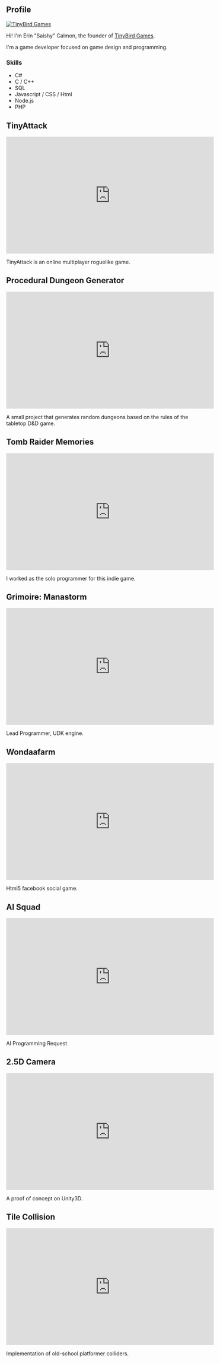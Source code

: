 ## Profile

[![TinyBird Games](/assets/logo_light_horizontal.png)](https://www.patreon.com/TinyBirdGames)

Hi! I'm Erin "Saishy" Calmon, the founder of [TinyBird Games](http://www.tinybirdgames.com/).

I'm a game developer focused on game design and programming.

### Skills

- C#
- C / C++
- SQL
- Javascript / CSS / Html
- Node.js
- PHP

## TinyAttack

<iframe width="560" height="315" src="https://www.youtube.com/embed/kPSaNvaHgPk" frameborder="0" allow="autoplay; encrypted-media" allowfullscreen></iframe>

TinyAttack is an online multiplayer roguelike game.

## Procedural Dungeon Generator

<iframe width="560" height="315" src="https://www.youtube.com/embed/16wfRL6fTpQ" frameborder="0" allow="autoplay; encrypted-media" allowfullscreen></iframe>

A small project that generates random dungeons based on the rules of the tabletop D&D game.

## Tomb Raider Memories

<iframe width="560" height="315" src="https://www.youtube.com/embed/wBJvPfDjlY4" frameborder="0" allow="autoplay; encrypted-media" allowfullscreen></iframe>

I worked as the solo programmer for this indie game.

## Grimoire: Manastorm

<iframe width="560" height="315" src="https://www.youtube.com/embed/UuIDnAIDB6c" frameborder="0" allow="autoplay; encrypted-media" allowfullscreen></iframe>

Lead Programmer, UDK engine.

## Wondaafarm

<iframe width="560" height="315" src="https://www.youtube.com/embed/F3rciOQNymM" frameborder="0" allow="autoplay; encrypted-media" allowfullscreen></iframe>

Html5 facebook social game.

## AI Squad

<iframe width="560" height="315" src="https://www.youtube.com/embed/1bsTjErjrx8" frameborder="0" allow="autoplay; encrypted-media" allowfullscreen></iframe>

AI Programming Request

## 2.5D Camera

<iframe width="560" height="315" src="https://www.youtube.com/embed/B_pqcnxNuZQ" frameborder="0" allow="autoplay; encrypted-media" allowfullscreen></iframe>

A proof of concept on Unity3D.

## Tile Collision

<iframe width="560" height="315" src="https://www.youtube.com/embed/hYn1EahFR-8" frameborder="0" allow="autoplay; encrypted-media" allowfullscreen></iframe>

Implementation of old-school platformer colliders.
